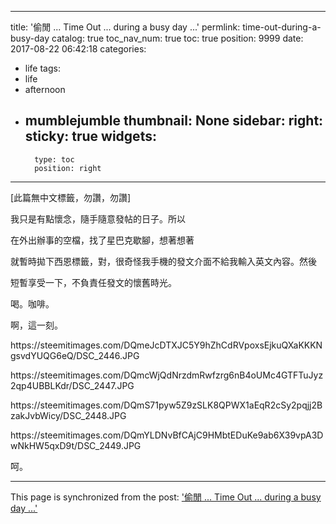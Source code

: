 
---
title: '偷閒 ... Time Out ... during a busy day ...'
permlink: time-out-during-a-busy-day
catalog: true
toc_nav_num: true
toc: true
position: 9999
date: 2017-08-22 06:42:18
categories:
- life
tags:
- life
- afternoon
- mumblejumble
thumbnail: None
sidebar:
    right:
        sticky: true
widgets:
    -
        type: toc
        position: right
---


<html>
<p>[此篇無中文標籤，勿讚，勿讚]</p>
<p>我只是有點懷念，隨手隨意發帖的日子。所以</p>
<p>在外出辦事的空檔，找了星巴克歇腳，想著想著</p>
<p>就暫時拋下西恩標籤，對，很奇怪我手機的發文介面不給我輸入英文內容。然後</p>
<p>短暫享受一下，不負責任發文的懷舊時光。</p>
<p>喝。咖啡。</p>
<p>啊，這一刻。</p>
<p>https://steemitimages.com/DQmeJcDTXJC5Y9hZhCdRVpoxsEjkuQXaKKKNgsvdYUQG6eQ/DSC_2446.JPG</p>
<p>https://steemitimages.com/DQmcWjQdNrzdmRwfzrg6nB4oUMc4GTFTuJyz2qp4UBBLKdr/DSC_2447.JPG</p>
<p>https://steemitimages.com/DQmS71pyw5Z9zSLK8QPWX1aEqR2cSy2pqjj2BzakJvbWicy/DSC_2448.JPG</p>
<p>https://steemitimages.com/DQmYLDNvBfCAjC9HMbtEDuKe9ab6X39vpA3DwNkHW5qxD9t/DSC_2449.JPG</p>
<p>呵。</p>
</html>

- - -

This page is synchronized from the post: ['偷閒 ... Time Out ... during a busy day ...'](https://steemit.com/@deanliu/time-out-during-a-busy-day)
